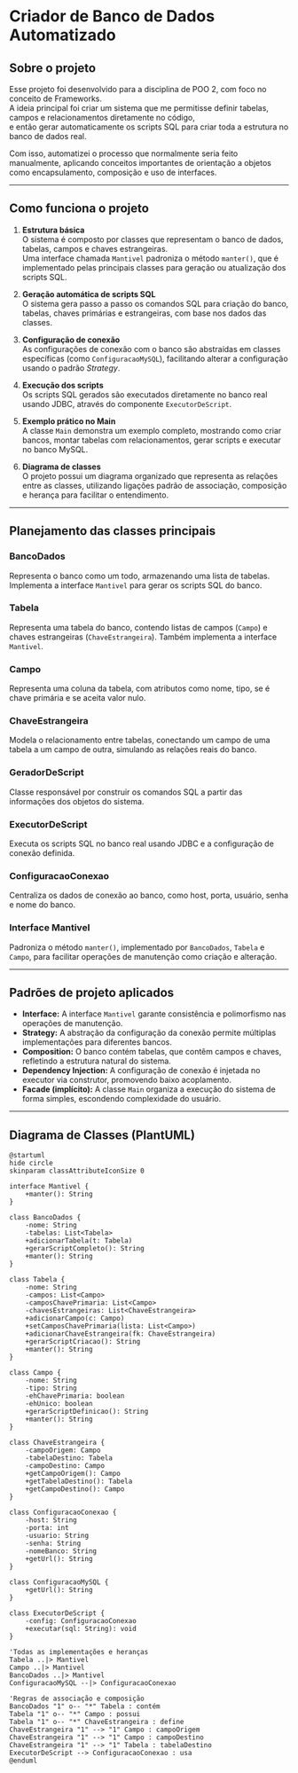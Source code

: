 # Criador de Banco de Dados Automatizado

## Sobre o projeto

Esse projeto foi desenvolvido para a disciplina de POO 2, com foco no conceito de Frameworks.  
A ideia principal foi criar um sistema que me permitisse definir tabelas, campos e relacionamentos diretamente no código,  
e então gerar automaticamente os scripts SQL para criar toda a estrutura no banco de dados real.

Com isso, automatizei o processo que normalmente seria feito manualmente, aplicando conceitos importantes de orientação a objetos como encapsulamento, composição e uso de interfaces.

---

## Como funciona o projeto

1. **Estrutura básica**  
   O sistema é composto por classes que representam o banco de dados, tabelas, campos e chaves estrangeiras.  
   Uma interface chamada `Mantivel` padroniza o método `manter()`, que é implementado pelas principais classes para geração ou atualização dos scripts SQL.

2. **Geração automática de scripts SQL**  
   O sistema gera passo a passo os comandos SQL para criação do banco, tabelas, chaves primárias e estrangeiras, com base nos dados das classes.

3. **Configuração de conexão**  
   As configurações de conexão com o banco são abstraídas em classes específicas (como `ConfiguracaoMySQL`), facilitando alterar a configuração usando o padrão *Strategy*.

4. **Execução dos scripts**  
   Os scripts SQL gerados são executados diretamente no banco real usando JDBC, através do componente `ExecutorDeScript`.

5. **Exemplo prático no Main**  
   A classe `Main` demonstra um exemplo completo, mostrando como criar bancos, montar tabelas com relacionamentos, gerar scripts e executar no banco MySQL.

6. **Diagrama de classes**  
   O projeto possui um diagrama organizado que representa as relações entre as classes, utilizando ligações padrão de associação, composição e herança para facilitar o entendimento.

---

## Planejamento das classes principais

### BancoDados  
Representa o banco como um todo, armazenando uma lista de tabelas. Implementa a interface `Mantivel` para gerar os scripts SQL do banco.

### Tabela  
Representa uma tabela do banco, contendo listas de campos (`Campo`) e chaves estrangeiras (`ChaveEstrangeira`). Também implementa a interface `Mantivel`.

### Campo  
Representa uma coluna da tabela, com atributos como nome, tipo, se é chave primária e se aceita valor nulo.

### ChaveEstrangeira  
Modela o relacionamento entre tabelas, conectando um campo de uma tabela a um campo de outra, simulando as relações reais do banco.

### GeradorDeScript  
Classe responsável por construir os comandos SQL a partir das informações dos objetos do sistema.

### ExecutorDeScript  
Executa os scripts SQL no banco real usando JDBC e a configuração de conexão definida.

### ConfiguracaoConexao  
Centraliza os dados de conexão ao banco, como host, porta, usuário, senha e nome do banco.

### Interface Mantivel  
Padroniza o método `manter()`, implementado por `BancoDados`, `Tabela` e `Campo`, para facilitar operações de manutenção como criação e alteração.

---

## Padrões de projeto aplicados

- **Interface:** A interface `Mantivel` garante consistência e polimorfismo nas operações de manutenção.  
- **Strategy:** A abstração da configuração da conexão permite múltiplas implementações para diferentes bancos.  
- **Composition:** O banco contém tabelas, que contêm campos e chaves, refletindo a estrutura natural do sistema.  
- **Dependency Injection:** A configuração de conexão é injetada no executor via construtor, promovendo baixo acoplamento.  
- **Facade (implícito):** A classe `Main` organiza a execução do sistema de forma simples, escondendo complexidade do usuário.

---

## Diagrama de Classes (PlantUML)

```plantuml
@startuml
hide circle
skinparam classAttributeIconSize 0

interface Mantivel {
    +manter(): String
}

class BancoDados {
    -nome: String
    -tabelas: List<Tabela>
    +adicionarTabela(t: Tabela)
    +gerarScriptCompleto(): String
    +manter(): String
}

class Tabela {
    -nome: String
    -campos: List<Campo>
    -camposChavePrimaria: List<Campo>
    -chavesEstrangeiras: List<ChaveEstrangeira>
    +adicionarCampo(c: Campo)
    +setCamposChavePrimaria(lista: List<Campo>)
    +adicionarChaveEstrangeira(fk: ChaveEstrangeira)
    +gerarScriptCriacao(): String
    +manter(): String
}

class Campo {
    -nome: String
    -tipo: String
    -ehChavePrimaria: boolean
    -ehUnico: boolean
    +gerarScriptDefinicao(): String
    +manter(): String
}

class ChaveEstrangeira {
    -campoOrigem: Campo
    -tabelaDestino: Tabela
    -campoDestino: Campo
    +getCampoOrigem(): Campo
    +getTabelaDestino(): Tabela
    +getCampoDestino(): Campo
}

class ConfiguracaoConexao {
    -host: String
    -porta: int
    -usuario: String
    -senha: String
    -nomeBanco: String
    +getUrl(): String
}

class ConfiguracaoMySQL {
    +getUrl(): String
}

class ExecutorDeScript {
    -config: ConfiguracaoConexao
    +executar(sql: String): void
}

'Todas as implementações e heranças
Tabela ..|> Mantivel
Campo ..|> Mantivel
BancoDados ..|> Mantivel
ConfiguracaoMySQL --|> ConfiguracaoConexao

'Regras de associação e composição
BancoDados "1" o-- "*" Tabela : contém
Tabela "1" o-- "*" Campo : possui
Tabela "1" o-- "*" ChaveEstrangeira : define
ChaveEstrangeira "1" --> "1" Campo : campoOrigem
ChaveEstrangeira "1" --> "1" Campo : campoDestino
ChaveEstrangeira "1" --> "1" Tabela : tabelaDestino
ExecutorDeScript --> ConfiguracaoConexao : usa
@enduml
